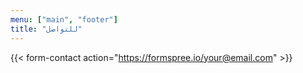 ```yaml
---
menu: ["main", "footer"]
title: "للتواصل"
---
```


{{< form-contact action="https://formspree.io/your@email.com" >}}
